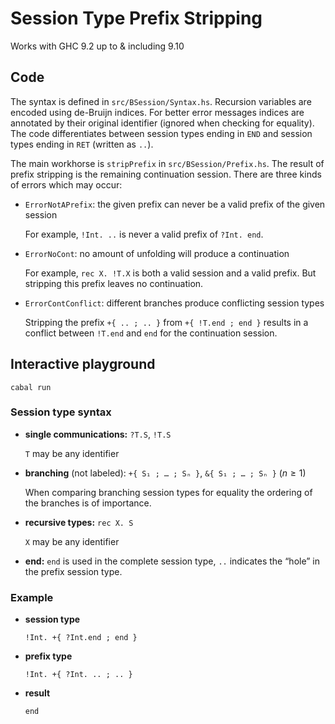 # Session Type Prefix Stripping

Works with GHC 9.2 up to & including 9.10

## Code

The syntax is defined in `src/BSession/Syntax.hs`. Recursion variables are encoded using de-Bruijn indices. For better error messages indices are annotated by their original identifier (ignored when checking for equality). The code differentiates between session types ending in `END` and session types ending in `RET` (written as `..`).

The main workhorse is `stripPrefix` in `src/BSession/Prefix.hs`. The result of prefix stripping is the remaining continuation session. There are three kinds of errors which may occur:

* `ErrorNotAPrefix`: the given prefix can never be a valid prefix of the given session

   For example, `!Int. ..` is never a valid prefix of `?Int. end`.
  
* `ErrorNoCont`: no amount of unfolding will produce a continuation

  For example, `rec X. !T.X` is both a valid session and a valid prefix. But stripping this prefix leaves no continuation.

* `ErrorContConflict`: different branches produce conflicting session types

  Stripping the prefix `+{ .. ; .. }` from `+{ !T.end ; end }` results in a conflict between `!T.end` and `end` for the continuation session.


## Interactive playground

`cabal run`

### Session type syntax

* **single communications:** `?T.S`, `!T.S`

  `T` may be any identifier

* **branching** (not labeled): `+{ S₁ ; … ; Sₙ }`, `&{ S₁ ; … ; Sₙ }` ($n \geq 1$)

  When comparing branching session types for equality the ordering of the branches is of importance.

* **recursive types:** `rec X. S`

  `X` may be any identifier

* **end:** `end` is used in the complete session type, `..` indicates the “hole” in the prefix session type.

### Example

* **session type**

  `!Int. +{ ?Int.end ; end }`
  
* **prefix type**

  `!Int. +{ ?Int. .. ; .. }`

* **result**

  `end`
